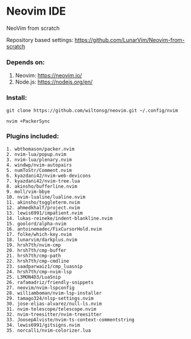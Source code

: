 # Neovim IDE

NeoVim from scratch

Repository based settings: https://github.com/LunarVim/Neovim-from-scratch

### Depends on:

1. Neovim: https://neovim.io/
2. Node.js: https://nodejs.org/en/

### Install:
```
git clone https://github.com/wiltonsg/neovim.git ~/.config/nvim
```
```
nvim +PackerSync
```
### Plugins included:

    1. wbthomason/packer.nvim
    2. nvim-lua/popup.nvim
    3. nvim-lua/plenary.nvim
    4. windwp/nvim-autopairs
    5. numToStr/Comment.nvim
    6. kyazdani42/nvim-web-devicons
    7. kyazdani42/nvim-tree.lua
    8. akinsho/bufferline.nvim
    9. moll/vim-bbye
    10. nvim-lualine/lualine.nvim
    11. akinsho/toggleterm.nvim
    12. ahmedkhalf/project.nvim
    13. lewis6991/impatient.nvim
    14. lukas-reineke/indent-blankline.nvim
    15. goolord/alpha-nvim
    16. antoinemadec/FixCursorHold.nvim
    17. folke/which-key.nvim
    18. lunarvim/darkplus.nvim
    19. hrsh7th/nvim-cmp
    20. hrsh7th/cmp-buffer
    21. hrsh7th/cmp-path
    22. hrsh7th/cmp-cmdline
    23. saadparwaiz1/cmp_luasnip
    24. hrsh7th/cmp-nvim-lsp
    25. L3MON4D3/LuaSnip
    26. rafamadriz/friendly-snippets
    27. neovim/nvim-lspconfig
    28. williamboman/nvim-lsp-installer
    29. tamago324/nlsp-settings.nvim
    30. jose-elias-alvarez/null-ls.nvim
    31. nvim-telescope/telescope.nvim
    32. nvim-treesitter/nvim-treesitter
    33. JoosepAlviste/nvim-ts-context-commentstring
    34. lewis6991/gitsigns.nvim
    35. norcalli/nvim-colorizer.lua
